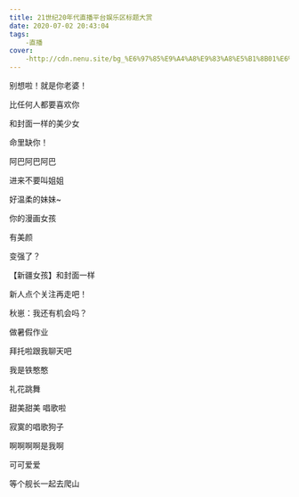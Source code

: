 ```yaml
---
title: 21世纪20年代直播平台娱乐区标题大赏
date: 2020-07-02 20:43:04
tags:
    -直播
cover:
    -http://cdn.nenu.site/bg_%E6%97%85%E9%A4%A8%E9%83%A8%E5%B1%8B01%E6%98%BC.jpg
---
```


别想啦！就是你老婆！

比任何人都要喜欢你

和封面一样的美少女

命里缺你！

阿巴阿巴阿巴

进来不要叫姐姐

好温柔的妹妹~

你的漫画女孩

有美颜

变强了？

【新疆女孩】和封面一样

新人点个关注再走吧！

秋崽：我还有机会吗？

做暑假作业

拜托啦跟我聊天吧

我是铁憨憨

礼花跳舞

甜美甜美 唱歌啦

寂寞的唱歌狗子

啊啊啊啊是我啊

可可爱爱

等个舰长一起去爬山